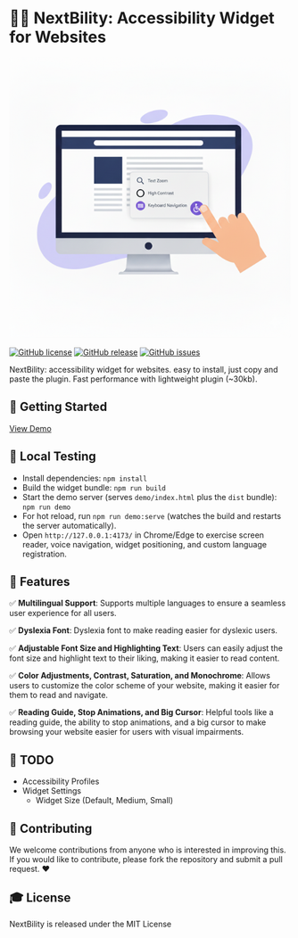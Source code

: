 # 👩‍🦽 NextBility: Accessibility Widget for Websites

![Banner Image](banner.png)

[![GitHub license](https://img.shields.io/github/license/chulit/NextBility-Accessibility-Widget)](https://github.com/chulit/NextBility-Accessibility-Widget/blob/master/LICENSE)
[![GitHub release](https://img.shields.io/github/v/release/chulit/NextBility-Accessibility-Widget)](https://github.com/chulit/NextBility-Accessibility-Widget/releases)
[![GitHub issues](https://img.shields.io/github/issues/chulit/NextBility-Accessibility-Widget)](https://github.com/chulit/NextBility-Accessibility-Widget/issues)

NextBility: accessibility widget for websites. easy to install, just copy and paste the plugin. Fast performance with lightweight plugin (~30kb).

## 🎉 Getting Started
[View Demo](https://nextbility.biz.id)

## 🧪 Local Testing
- Install dependencies: `npm install`
- Build the widget bundle: `npm run build`
- Start the demo server (serves `demo/index.html` plus the `dist` bundle): `npm run demo`
- For hot reload, run `npm run demo:serve` (watches the build and restarts the server automatically).
- Open `http://127.0.0.1:4173/` in Chrome/Edge to exercise screen reader, voice navigation, widget positioning, and custom language registration.

## 🚀 Features

✅ **Multilingual Support**: Supports multiple languages to ensure a seamless user experience for all users.

✅ **Dyslexia Font**:  Dyslexia font to make reading easier for dyslexic users.

✅ **Adjustable Font Size and Highlighting Text**: Users can easily adjust the font size and highlight text to their liking, making it easier to read content.

✅ **Color Adjustments, Contrast, Saturation, and Monochrome**: Allows users to customize the color scheme of your website, making it easier for them to read and navigate.

✅ **Reading Guide, Stop Animations, and Big Cursor**: Helpful tools like a reading guide, the ability to stop animations, and a big cursor to make browsing your website easier for users with visual impairments.

## 📌 TODO
- Accessibility Profiles
- Widget Settings
  - Widget Size (Default, Medium, Small)

## 🤝 Contributing
We welcome contributions from anyone who is interested in improving this. If you would like to contribute, please fork the repository and submit a pull request. ❤️

## 🎓 License
NextBility is released under the MIT License

